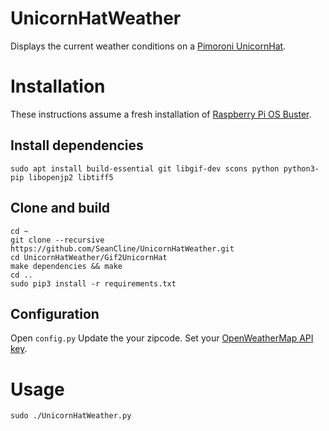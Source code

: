 UnicornHatWeather
==============

Displays the current weather conditions on a [Pimoroni UnicornHat](https://shop.pimoroni.com/products/unicorn-hat).

# Installation #
These instructions assume a fresh installation of [Raspberry Pi OS Buster](https://www.raspberrypi.org/downloads/raspberry-pi-os/).

## Install dependencies ##
	sudo apt install build-essential git libgif-dev scons python python3-pip libopenjp2 libtiff5

## Clone and build ##

	cd ~
	git clone --recursive https://github.com/SeanCline/UnicornHatWeather.git
	cd UnicornHatWeather/Gif2UnicornHat
	make dependencies && make
	cd ..
	sudo pip3 install -r requirements.txt

## Configuration ##
Open `config.py`
Update the your zipcode.
Set your [OpenWeatherMap API key](https://openweathermap.org/appid).

# Usage #
	sudo ./UnicornHatWeather.py
